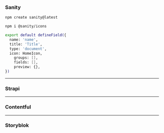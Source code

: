 ### Sanity

```bash
npm create sanity@latest
```

```bash
npm i @sanity/icons
```

```bash
export default defineField({
  name: 'name',
  title: 'Title',
  type: 'document', 
  icon: HomeIcon,
    groups: [],
    fields: [],
    preview: {},
})
```

---

### Strapi

---

### Contentful

---

### Storyblok
